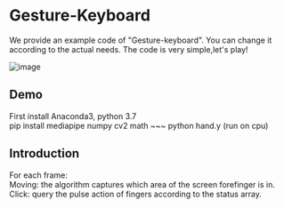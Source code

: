 # Gesture-Keyboard

We provide an example code of "Gesture-keyboard". You can change it according to the actual needs. The code is very simple,let's play!

![image](https://github.com/WIKI2020/Gesture-Keyboard/blob/main/example1.gif) 

## Demo
First install Anaconda3, python 3.7  
pip install mediapipe numpy cv2 math ~~~ 
python hand.y (run on cpu)  

## Introduction
For each frame:    
Moving: the algorithm captures which area of the screen forefinger is in.  
Click: query the pulse action of fingers according to the status array.  



